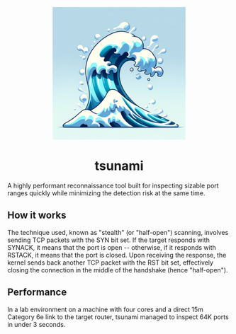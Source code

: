 <p align="center">
  <img src="https://raw.githubusercontent.com/NukedOne/tsunami/master/tsunami.png" alt="tsunami"/>
</p>

<h1 align="center">tsunami</h1>

A highly performant reconnaissance tool built for inspecting sizable port ranges quickly while minimizing the detection risk at the same time.

## How it works

The technique used, known as "stealth" (or "half-open") scanning, involves sending TCP packets with the SYN bit set. If the target responds with SYNACK, it means that the port is open -- otherwise, if it responds with RSTACK, it means that the port is closed. Upon receiving the response, the kernel sends back another TCP packet with the RST bit set, effectively closing the connection in the middle of the handshake (hence "half-open"). 

## Performance

In a lab environment on a machine with four cores and a direct 15m Category 6e link to the target router, tsunami managed to inspect 64K ports in under 3 seconds.
